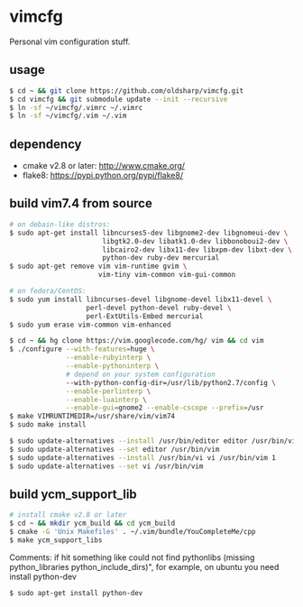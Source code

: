 vimcfg
======

Personal vim configuration stuff.

usage
-----

```sh
$ cd ~ && git clone https://github.com/oldsharp/vimcfg.git
$ cd vimcfg && git submodule update --init --recursive
$ ln -sf ~/vimcfg/.vimrc ~/.vimrc
$ ln -sf ~/vimcfg/.vim ~/.vim
```

dependency
----------

 - cmake v2.8 or later: http://www.cmake.org/
 - flake8: https://pypi.python.org/pypi/flake8/

build vim7.4 from source
------------------------

```sh
# on debain-like distros:
$ sudo apt-get install libncurses5-dev libgnome2-dev libgnomeui-dev \
                       libgtk2.0-dev libatk1.0-dev libbonoboui2-dev \
                       libcairo2-dev libx11-dev libxpm-dev libxt-dev \
                       python-dev ruby-dev mercurial
$ sudo apt-get remove vim vim-runtime gvim \
                      vim-tiny vim-common vim-gui-common

# on fedora/CentOS:
$ sudo yum install libncurses-devel libgnome-devel libx11-devel \
                   perl-devel python-devel ruby-devel \
                   perl-ExtUtils-Embed mercurial
$ sudo yum erase vim-common vim-enhanced

$ cd ~ && hg clone https://vim.googlecode.com/hg/ vim && cd vim
$ ./configure --with-features=huge \
              --enable-rubyinterp \
              --enable-pythoninterp \
              # depend on your system configuration
              --with-python-config-dir=/usr/lib/python2.7/config \
              --enable-perlinterp \
              --enable-luainterp \
              --enable-gui=gnome2 --enable-cscope --prefix=/usr
$ make VIMRUNTIMEDIR=/usr/share/vim/vim74
$ sudo make install

$ sudo update-alternatives --install /usr/bin/editor editor /usr/bin/vim 1
$ sudo update-alternatives --set editor /usr/bin/vim
$ sudo update-alternatives --install /usr/bin/vi vi /usr/bin/vim 1
$ sudo update-alternatives --set vi /usr/bin/vim
```

build ycm_support_lib
---------------------

```sh
# install cmake v2.8 or later
$ cd ~ && mkdir ycm_build && cd ycm_build
$ cmake -G 'Unix Makefiles' . ~/.vim/bundle/YouCompleteMe/cpp
$ make ycm_support_libs
```
Comments: 
if hit something like could not find pythonlibs (missing python_libraries python_include_dirs)",
for example, on ubuntu you need install python-dev
```sh
$ sudo apt-get install python-dev
```
